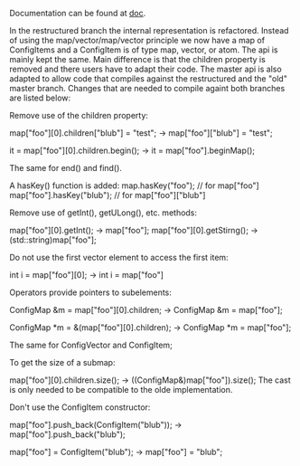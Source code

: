 Documentation can be found at [doc](doc/configmaps.md).

In the restructured branch the internal representation is refactored. Instead
of using the map/vector/map/vector principle we now have a map of ConfigItems
and a ConfigItem is of type map, vector, or atom. The api is mainly kept the
same. Main difference is that the children property is removed and there users
have to adapt their code. The master api is also adapted to allow code that
compiles against the restructured and the "old" master branch. Changes that are
needed to compile againt both branches are listed below:


Remove use of the children property:

   map["foo"][0].children["blub"] = "test";
   ->  map["foo"]["blub"] = "test";

   it = map["foo"][0].children.begin();
   ->  it = map["foo"].beginMap();

   The same for end() and find().

   A hasKey() function is added:
   map.hasKey("foo");          // for map["foo"]
   map["foo"].hasKey("blub");  // for map["foo"]["blub"]


Remove use of getInt(), getULong(), etc. methods:

   map["foo"][0].getInt();
   ->  map["foo"];
   map["foo"][0].getStirng();
   ->  (std::string)map["foo"];


Do not use the first vector element to access the first item:

   int i = map["foo"][0];
   ->  int i = map["foo"]


Operators provide pointers to subelements:

   ConfigMap &m = map["foo"][0].children;
   -> ConfigMap &m = map["foo"];

   ConfigMap *m = &(map["foo"][0].children);
   -> ConfigMap *m = map["foo"];

   The same for ConfigVector and ConfigItem;


To get the size of a submap:

   map["foo"][0].children.size();
   -> ((ConfigMap&)map["foo"]).size();
   The cast is only needed to be compatible to the olde implementation.


Don't use the ConfigItem constructor:

   map["foo"].push_back(ConfigItem("blub"));
   ->  map["foo"].push_back("blub");

   map["foo"] = ConfigItem("blub");
   ->  map["foo"] = "blub";
